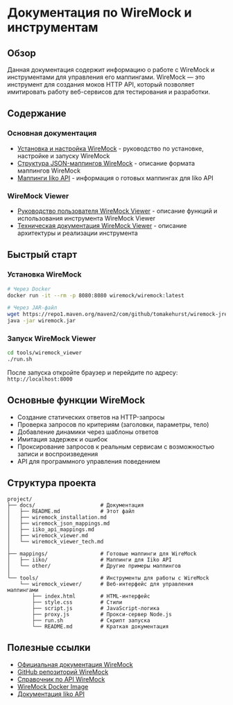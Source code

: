 # Документация по WireMock и инструментам

## Обзор

Данная документация содержит информацию о работе с WireMock и инструментами для управления его маппингами. WireMock — это инструмент для создания моков HTTP API, который позволяет имитировать работу веб-сервисов для тестирования и разработки.

## Содержание

### Основная документация

- [Установка и настройка WireMock](wiremock_installation.md) - руководство по установке, настройке и запуску WireMock
- [Структура JSON-маппингов WireMock](wiremock_json_mappings.md) - описание формата маппингов WireMock
- [Маппинги Iiko API](iiko_api_mappings.md) - информация о готовых маппингах для Iiko API

### WireMock Viewer

- [Руководство пользователя WireMock Viewer](wiremock_viewer.md) - описание функций и использования инструмента WireMock Viewer
- [Техническая документация WireMock Viewer](wiremock_viewer_tech.md) - описание архитектуры и реализации инструмента

## Быстрый старт

### Установка WireMock

```bash
# Через Docker
docker run -it --rm -p 8080:8080 wiremock/wiremock:latest

# Через JAR-файл
wget https://repo1.maven.org/maven2/com/github/tomakehurst/wiremock-jre8-standalone/2.33.2/wiremock-jre8-standalone-2.33.2.jar -O wiremock.jar
java -jar wiremock.jar
```

### Запуск WireMock Viewer

```bash
cd tools/wiremock_viewer
./run.sh
```

После запуска откройте браузер и перейдите по адресу: `http://localhost:8000`

## Основные функции WireMock

- Создание статических ответов на HTTP-запросы
- Проверка запросов по критериям (заголовки, параметры, тело)
- Добавление динамики через шаблоны ответов
- Имитация задержек и ошибок
- Проксирование запросов к реальным сервисам с возможностью записи и воспроизведения
- API для программного управления поведением

## Структура проекта

```
project/
├── docs/                     # Документация
│   ├── README.md             # Этот файл
│   ├── wiremock_installation.md
│   ├── wiremock_json_mappings.md
│   ├── iiko_api_mappings.md
│   ├── wiremock_viewer.md
│   └── wiremock_viewer_tech.md
│
├── mappings/                 # Готовые маппинги для WireMock
│   ├── iiko/                 # Маппинги для Iiko API
│   └── other/                # Другие примеры маппингов
│
└── tools/                    # Инструменты для работы с WireMock
    └── wiremock_viewer/      # Веб-интерфейс для управления маппингами
        ├── index.html        # HTML-интерфейс
        ├── style.css         # Стили
        ├── script.js         # JavaScript-логика
        ├── proxy.js          # Прокси-сервер Node.js
        ├── run.sh            # Скрипт запуска
        └── README.md         # Краткая документация
```

## Полезные ссылки

- [Официальная документация WireMock](http://wiremock.org/docs/)
- [GitHub репозиторий WireMock](https://github.com/wiremock/wiremock)
- [Справочник по API WireMock](http://wiremock.org/docs/api/)
- [WireMock Docker Image](https://hub.docker.com/r/wiremock/wiremock)
- [Документация Iiko API](https://api-docs.syrve.digital/) 